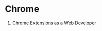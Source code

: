 # Chrome

1. [Chrome Extensions as a Web Developer](https://medium.com/@laka9/my-chrome-extensions-as-a-web-developer-21f0c60586ec)
